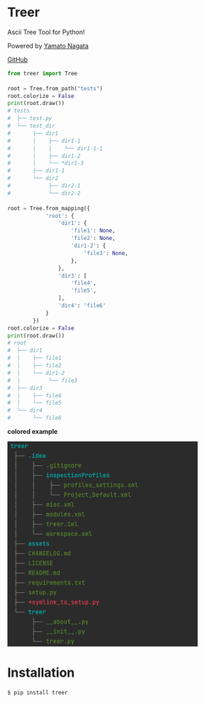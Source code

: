 Treer
===

Ascii Tree Tool for Python!

Powered by [Yamato Nagata](https://twitter.com/514YJ)

[GitHub](https://github.com/nagataaaas/Treer)

```python
from treer import Tree

root = Tree.from_path("tests")
root.colorize = False
print(root.draw())
# tests
#  ├── test.py
#  └── test_dir
#       ├── dir1
#       │    ├── dir1-1
#       │    │    └── dir1-1-1
#       │    ├── dir1-2
#       │    └── *dir1-3
#       ├── dir1-1
#       └── dir2
#            ├── dir2-1
#            └── dir2-2

root = Tree.from_mapping({
            'root': {
                'dir1': {
                    'file1': None,
                    'file2': None,
                    'dir1-2': {
                        'file3': None,
                    },
                },
                'dir3': [
                    'file4',
                    'file5',
                ],
                'dir4': 'file6'
            }
        })
root.colorize = False
print(root.draw())
# root
#  ├── dir1
#  │    ├── file1
#  │    ├── file2
#  │    └── dir1-2
#  │         └── file3
#  ├── dir3
#  │    ├── file4
#  │    └── file5
#  └── dir4
#       └── file6
```

**colored example**

![output](https://github.com/nagataaaas/Treer/blob/main/assets/capture1.png?raw=true)

# Installation
    
    $ pip install treer
